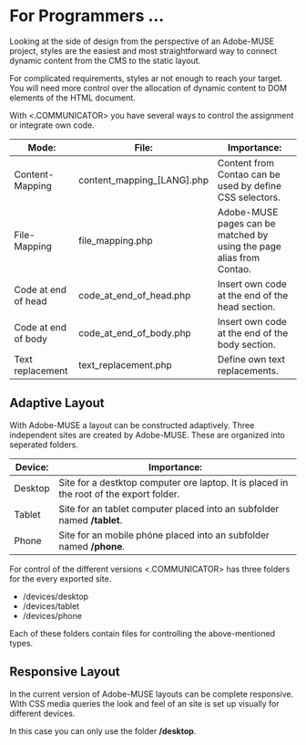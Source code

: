 # For Programmers …
Looking at the side of design from the perspective of an Adobe-MUSE project, styles are the easiest and most straightforward way to connect dynamic content from the CMS to the static layout.

For complicated requirements, styles ar not enough to reach your target. You will need more control over the allocation of dynamic content to DOM elements of the HTML document.

With <.COMMUNICATOR> you have several ways to control the assignment or integrate own code.

| Mode: | File: | Importance: |
| -- | -- | -- |
| Content-Mapping |content\_mapping\_[LANG].php| Content from Contao can be used by define CSS selectors.|
| File-Mapping |file\_mapping.php| Adobe-MUSE pages can be matched by using the page alias from Contao.|
| Code at end of head |code\_at\_end\_of\_head.php| Insert own code at the end of the head section.|
| Code at end of body |code\_at\_end\_of\_body.php| Insert own code at the end of the body section.|
| Text replacement |text\_replacement.php| Define own text replacements.|

## Adaptive Layout
With Adobe-MUSE a layout can be constructed adaptively. Three independent sites are created by Adobe-MUSE. These are organized into seperated folders.

| Device: | Importance: |
| -- | -- |
| Desktop | Site for a destktop computer ore laptop. It is placed in the root of the export folder.|
| Tablet |  Site for an tablet computer placed into an subfolder named **/tablet**.|
| Phone |  Site for an mobile phóne placed into an subfolder named **/phone**.|

For control of the different versions <.COMMUNICATOR> has three folders for the every exported site.

* /devices/desktop
* /devices/tablet
* /devices/phone

Each of these folders contain files for controlling the above-mentioned types.

## Responsive Layout
In the current version of Adobe-MUSE layouts can be complete responsive. With CSS media queries the look and feel of an site is set up visually for different devices.

In this case you can only use the folder **/desktop**.